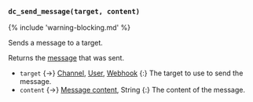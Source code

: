 ### `dc_send_message(target, content)`

{% include 'warning-blocking.md' %}

Sends a message to a target.

Returns the [message](/values/message) that was sent.

- `target` {->}
  [Channel](/values/channel.md),
  [User](/values/user.md),
  [Webhook](/values/webhook.md)
  {:} The target to use to send the message.
- `content` {->}
  [Message content](/parsables/message-content.md),
  String
  {:} The content of the message.

<!--
This example shows how you can send a message and add reactions to it as soon as it was sent:

```sc
task(_() -> (
    channel = dc_channel_from_id('YOUR CHANNEL ID');
    message = dc_send_message(channel, 'Test message');
    dc_react(message, '🟥');
    dc_react(message, '🟩');
));
```
-->